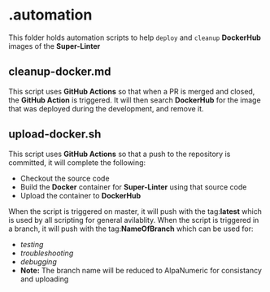 # .automation
This folder holds automation scripts to help `deploy` and `cleanup` **DockerHub** images of the **Super-Linter**

## cleanup-docker.md
This script uses **GitHub Actions** so that when a PR is merged and closed, the **GitHub Action** is triggered.
It will then search **DockerHub** for the image that was deployed during the development, and remove it.

## upload-docker.sh
This script uses **GitHub Actions** so that a push to the repository is committed, it will complete the following:
- Checkout the source code
- Build the **Docker** container for **Super-Linter** using that source code
- Upload the container to **DockerHub**

When the script is triggered on master, it will push with the tag:**latest** which is used by all scripting for general avilablity.
When the script is triggered in a branch, it will push with the tag:**NameOfBranch** which can be used for:
- *testing*
- *troubleshooting*
- *debugging*
- **Note:** The branch name will be reduced to AlpaNumeric for consistancy and uploading
